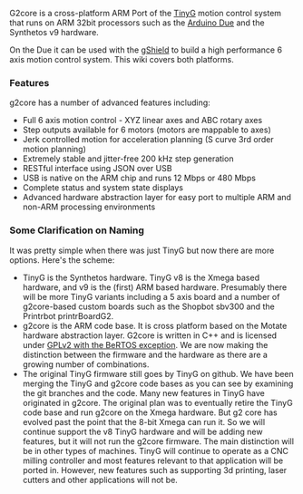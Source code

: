G2core is a cross-platform ARM Port of the [TinyG](https://github.com/synthetos/TinyG) motion control system that runs on ARM 32bit processors such as the [Arduino Due](http://arduino.cc/en/Main/ArduinoBoardDue) and the Synthetos v9 hardware. 

On the Due it can be used with the [gShield](https://github.com/synthetos/grblShield/wiki) to build a high performance 6 axis motion control system. This wiki covers both platforms.

### Features
g2core has a number of advanced features including:

* Full 6 axis motion control - XYZ linear axes and ABC rotary axes
* Step outputs available for 6 motors (motors are mappable to axes)
* Jerk controlled motion for acceleration planning (S curve 3rd order motion planning)
* Extremely stable and jitter-free 200 kHz step generation
* RESTful interface using JSON over USB
* USB is native on the ARM chip and runs 12 Mbps or 480 Mbps
* Complete status and system state displays
* Advanced hardware abstraction layer for easy port to multiple ARM and non-ARM processing environments

### Some Clarification on Naming
It was pretty simple when there was just TinyG but now there are more options. Here's the scheme:
 * TinyG is the Synthetos hardware. TinyG v8 is the Xmega based hardware, and v9 is the (first) ARM based hardware. Presumably there will be more TinyG variants including a 5 axis board and a number of g2core-based custom boards such as the Shopbot sbv300 and the Printrbot printrBoardG2.
 * g2core is the ARM code base. It is cross platform based on the Motate hardware abstraction layer. G2core is written in C++ and is licensed under [GPLv2 with the BeRTOS exception](https://github.com/synthetos/g2/wiki/Licensing). We are now making the distinction between the firmware and the hardware as there are a growing number of combinations. 
 * The original TinyG firmware still goes by TinyG on github. We have been merging the TinyG and g2core code bases as you can see by examining the git branches and the code. Many new features in TinyG have originated in g2core. The original plan was to eventually retire the TinyG code base and run g2core on the Xmega hardware. But g2 core has evolved past the point that the 8-bit Xmega can run it. So we will continue support the v8 TinyG hardware and will be adding new features, but it will not run the g2core firmware. The main distinction will be in other types of machines. TinyG will continue to operate as a CNC milling controller and most features relevant to that application will be ported in. However, new features such as supporting 3d printing, laser cutters and other applications will not be.